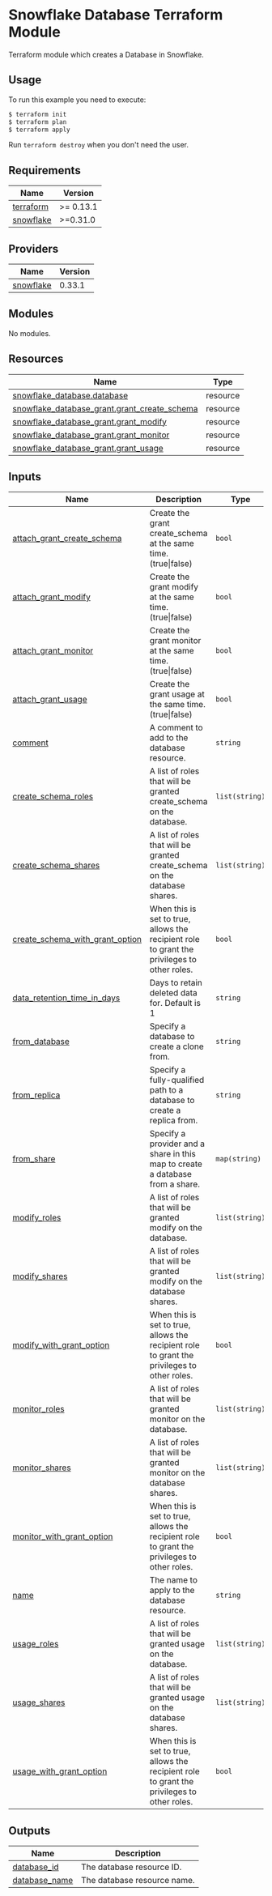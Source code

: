 # Snowflake Database Terraform Module
Terraform module which creates a Database in Snowflake.

## Usage

To run this example you need to execute:

```bash
$ terraform init
$ terraform plan
$ terraform apply
```

 Run `terraform destroy` when you don't need the user.

<!-- BEGINNING OF PRE-COMMIT-TERRAFORM DOCS HOOK -->
## Requirements

| Name | Version |
|------|---------|
| <a name="requirement_terraform"></a> [terraform](#requirement\_terraform) | >= 0.13.1 |
| <a name="requirement_snowflake"></a> [snowflake](#requirement\_snowflake) | >=0.31.0 |

## Providers

| Name | Version |
|------|---------|
| <a name="provider_snowflake"></a> [snowflake](#provider\_snowflake) | 0.33.1 |

## Modules

No modules.

## Resources

| Name | Type |
|------|------|
| [snowflake_database.database](https://registry.terraform.io/providers/chanzuckerberg/snowflake/latest/docs/resources/database) | resource |
| [snowflake_database_grant.grant_create_schema](https://registry.terraform.io/providers/chanzuckerberg/snowflake/latest/docs/resources/database_grant) | resource |
| [snowflake_database_grant.grant_modify](https://registry.terraform.io/providers/chanzuckerberg/snowflake/latest/docs/resources/database_grant) | resource |
| [snowflake_database_grant.grant_monitor](https://registry.terraform.io/providers/chanzuckerberg/snowflake/latest/docs/resources/database_grant) | resource |
| [snowflake_database_grant.grant_usage](https://registry.terraform.io/providers/chanzuckerberg/snowflake/latest/docs/resources/database_grant) | resource |

## Inputs

| Name | Description | Type | Default | Required |
|------|-------------|------|---------|:--------:|
| <a name="input_attach_grant_create_schema"></a> [attach\_grant\_create\_schema](#input\_attach\_grant\_create\_schema) | Create the grant create\_schema at the same time. (true\|false) | `bool` | `false` | no |
| <a name="input_attach_grant_modify"></a> [attach\_grant\_modify](#input\_attach\_grant\_modify) | Create the grant modify at the same time. (true\|false) | `bool` | `false` | no |
| <a name="input_attach_grant_monitor"></a> [attach\_grant\_monitor](#input\_attach\_grant\_monitor) | Create the grant monitor at the same time. (true\|false) | `bool` | `false` | no |
| <a name="input_attach_grant_usage"></a> [attach\_grant\_usage](#input\_attach\_grant\_usage) | Create the grant usage at the same time. (true\|false) | `bool` | `false` | no |
| <a name="input_comment"></a> [comment](#input\_comment) | A  comment to add to the database resource. | `string` | `"Created by Terraform."` | no |
| <a name="input_create_schema_roles"></a> [create\_schema\_roles](#input\_create\_schema\_roles) | A list of roles that will be granted create\_schema on the database. | `list(string)` | `[]` | no |
| <a name="input_create_schema_shares"></a> [create\_schema\_shares](#input\_create\_schema\_shares) | A list of roles that will be granted create\_schema on the database shares. | `list(string)` | `[]` | no |
| <a name="input_create_schema_with_grant_option"></a> [create\_schema\_with\_grant\_option](#input\_create\_schema\_with\_grant\_option) | When this is set to true, allows the recipient role to grant the privileges to other roles. | `bool` | `false` | no |
| <a name="input_data_retention_time_in_days"></a> [data\_retention\_time\_in\_days](#input\_data\_retention\_time\_in\_days) | Days to retain deleted data for. Default is 1 | `string` | `1` | no |
| <a name="input_from_database"></a> [from\_database](#input\_from\_database) | Specify a database to create a clone from. | `string` | `null` | no |
| <a name="input_from_replica"></a> [from\_replica](#input\_from\_replica) | Specify a fully-qualified path to a database to create a replica from. | `string` | `null` | no |
| <a name="input_from_share"></a> [from\_share](#input\_from\_share) | Specify a provider and a share in this map to create a database from a share. | `map(string)` | `{}` | no |
| <a name="input_modify_roles"></a> [modify\_roles](#input\_modify\_roles) | A list of roles that will be granted modify on the database. | `list(string)` | `[]` | no |
| <a name="input_modify_shares"></a> [modify\_shares](#input\_modify\_shares) | A list of roles that will be granted modify on the database shares. | `list(string)` | `[]` | no |
| <a name="input_modify_with_grant_option"></a> [modify\_with\_grant\_option](#input\_modify\_with\_grant\_option) | When this is set to true, allows the recipient role to grant the privileges to other roles. | `bool` | `false` | no |
| <a name="input_monitor_roles"></a> [monitor\_roles](#input\_monitor\_roles) | A list of roles that will be granted monitor on the database. | `list(string)` | `[]` | no |
| <a name="input_monitor_shares"></a> [monitor\_shares](#input\_monitor\_shares) | A list of roles that will be granted monitor on the database shares. | `list(string)` | `[]` | no |
| <a name="input_monitor_with_grant_option"></a> [monitor\_with\_grant\_option](#input\_monitor\_with\_grant\_option) | When this is set to true, allows the recipient role to grant the privileges to other roles. | `bool` | `false` | no |
| <a name="input_name"></a> [name](#input\_name) | The name to apply to the database resource. | `string` | n/a | yes |
| <a name="input_usage_roles"></a> [usage\_roles](#input\_usage\_roles) | A list of roles that will be granted usage on the database. | `list(string)` | `[]` | no |
| <a name="input_usage_shares"></a> [usage\_shares](#input\_usage\_shares) | A list of roles that will be granted usage on the database shares. | `list(string)` | `[]` | no |
| <a name="input_usage_with_grant_option"></a> [usage\_with\_grant\_option](#input\_usage\_with\_grant\_option) | When this is set to true, allows the recipient role to grant the privileges to other roles. | `bool` | `false` | no |

## Outputs

| Name | Description |
|------|-------------|
| <a name="output_database_id"></a> [database\_id](#output\_database\_id) | The database resource ID. |
| <a name="output_database_name"></a> [database\_name](#output\_database\_name) | The database resource name. |
<!-- END OF PRE-COMMIT-TERRAFORM DOCS HOOK -->
